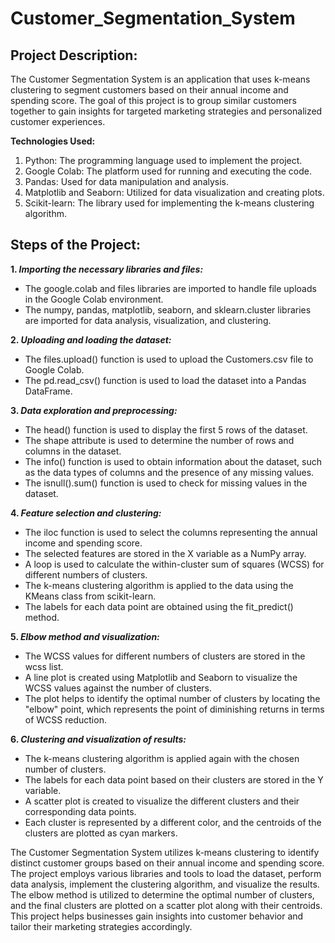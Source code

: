 # Customer_Segmentation_System

## Project Description:

The Customer Segmentation System is an application that uses k-means clustering to segment customers based on their annual income and spending score. The goal of this project is to group similar customers together to gain insights for targeted marketing strategies and personalized customer experiences.

**Technologies Used:**

1. Python: The programming language used to implement the project.
2. Google Colab: The platform used for running and executing the code.
3. Pandas: Used for data manipulation and analysis.
4. Matplotlib and Seaborn: Utilized for data visualization and creating plots.
5. Scikit-learn: The library used for implementing the k-means clustering algorithm.

## Steps of the Project:

**1. _Importing the necessary libraries and files:_**
  * The google.colab and files libraries are imported to handle file uploads in the Google Colab environment.
  * The numpy, pandas, matplotlib, seaborn, and sklearn.cluster libraries are imported for data analysis, visualization, and clustering.

**2. _Uploading and loading the dataset:_**
  * The files.upload() function is used to upload the Customers.csv file to Google Colab.
  * The pd.read_csv() function is used to load the dataset into a Pandas DataFrame.

**3. _Data exploration and preprocessing:_**
  * The head() function is used to display the first 5 rows of the dataset.
  * The shape attribute is used to determine the number of rows and columns in the dataset.
  * The info() function is used to obtain information about the dataset, such as the data types of columns and the presence of any missing values.
  * The isnull().sum() function is used to check for missing values in the dataset.

**4. _Feature selection and clustering:_**
  * The iloc function is used to select the columns representing the annual income and spending score.
  * The selected features are stored in the X variable as a NumPy array.
  * A loop is used to calculate the within-cluster sum of squares (WCSS) for different numbers of clusters.
  * The k-means clustering algorithm is applied to the data using the KMeans class from scikit-learn.
  * The labels for each data point are obtained using the fit_predict() method.

**5. _Elbow method and visualization:_**
  * The WCSS values for different numbers of clusters are stored in the wcss list.
  * A line plot is created using Matplotlib and Seaborn to visualize the WCSS values against the number of clusters.
  * The plot helps to identify the optimal number of clusters by locating the "elbow" point, which represents the point of diminishing returns in terms of WCSS reduction.

**6. _Clustering and visualization of results:_**
  * The k-means clustering algorithm is applied again with the chosen number of clusters.
  * The labels for each data point based on their clusters are stored in the Y variable.
  * A scatter plot is created to visualize the different clusters and their corresponding data points.
  * Each cluster is represented by a different color, and the centroids of the clusters are plotted as cyan markers.

The Customer Segmentation System utilizes k-means clustering to identify distinct customer groups based on their annual income and spending score. The project employs various libraries and tools to load the dataset, perform data analysis, implement the clustering algorithm, and visualize the results. The elbow method is utilized to determine the optimal number of clusters, and the final clusters are plotted on a scatter plot along with their centroids. This project helps businesses gain insights into customer behavior and tailor their marketing strategies accordingly.
